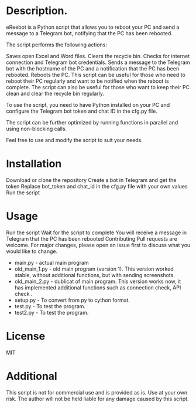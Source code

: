 # Description.

eReebot is a Python script that allows you to reboot your PC and send a message to a Telegram bot, notifying that the PC has been rebooted.

The script performs the following actions:

Saves open Excel and Word files.
Clears the recycle bin.
Checks for internet connection and Telegram bot credentials.
Sends a message to the Telegram bot with the hostname of the PC and a notification that the PC has been rebooted.
Reboots the PC.
This script can be useful for those who need to reboot their PC regularly and want to be notified when the reboot is complete. The script can also be useful for those who want to keep their PC clean and clear the recycle bin regularly.

To use the script, you need to have Python installed on your PC and configure the Telegram bot token and chat ID in the cfg.py file.

The script can be further optimized by running functions in parallel and using non-blocking calls.

Feel free to use and modify the script to suit your needs.

# Installation
Download or clone the repository
Create a bot in Telegram and get the token
Replace bot_token and chat_id in the cfg.py file with your own values
Run the script
# Usage
Run the script
Wait for the script to complete
You will receive a message in Telegram that the PC has been rebooted
Contributing
Pull requests are welcome. For major changes, please open an issue first to discuss what you would like to change.

* main.py - actual main program
* old_main_1.py - old main program (version 1). This version worked stable, without additional functions, but with sending screenshots.
* old_main_2.py - dublicat of main program. This version works now, it has implemented additional functions such as connection check, API check .
* setup.py - To convert from py to cython format.
* test.py - To test the program.
* test2.py - To test the program.

# License
MIT

# Additional
This script is not for commercial use and is provided as is. Use at your own risk. The author will not be held liable for any damage caused by this script.
